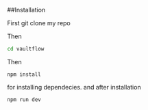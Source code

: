 ##Installation

First git clone my repo

Then 
```bash
cd vaultflow
```
Then
```
npm install
```
for installing dependecies.
and after installation 
```
npm run dev
```
